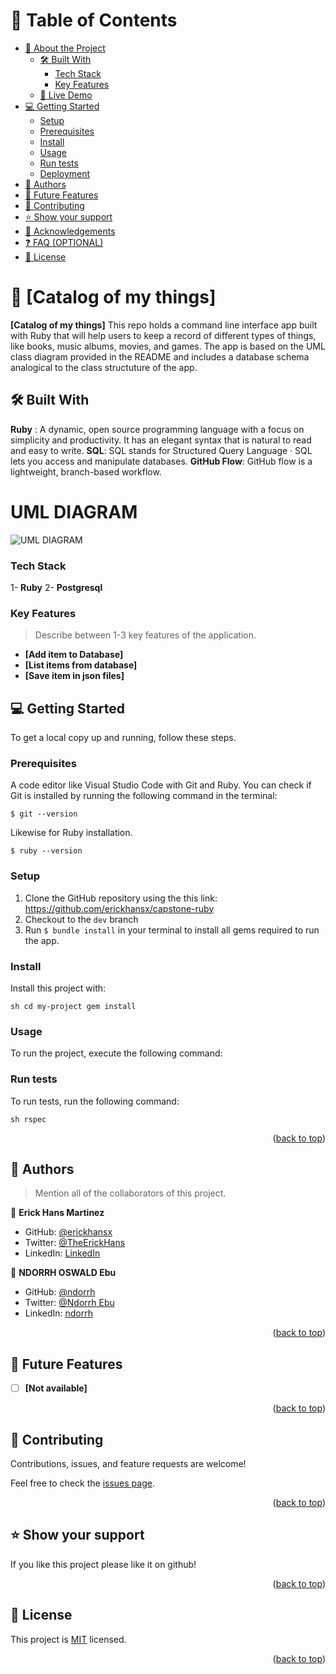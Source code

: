 <a name="readme-top"></a>



<!-- TABLE OF CONTENTS -->

# 📗 Table of Contents

- [📖 About the Project](#about-project)
  - [🛠 Built With](#built-with)
    - [Tech Stack](#tech-stack)
    - [Key Features](#key-features)
  - [🚀 Live Demo](#live-demo)
- [💻 Getting Started](#getting-started)
  - [Setup](#setup)
  - [Prerequisites](#prerequisites)
  - [Install](#install)
  - [Usage](#usage)
  - [Run tests](#run-tests)
  - [Deployment](#triangular_flag_on_post-deployment)
- [👥 Authors](#authors)
- [🔭 Future Features](#future-features)
- [🤝 Contributing](#contributing)
- [⭐️ Show your support](#support)
- [🙏 Acknowledgements](#acknowledgements)
- [❓ FAQ (OPTIONAL)](#faq)
- [📝 License](#license)

<!-- PROJECT DESCRIPTION -->

# 📖 [Catalog of my things] <a name="about-project"></a>

**[Catalog of my things]** This repo holds a command line interface app built with Ruby that will help users to keep a record of different types of things, like books, music albums, movies, and games. The app is based on the UML class diagram provided in the README and includes a database schema analogical to the class structuture of the app.

## 🛠 Built With <a name="built-with"></a>
**Ruby** : A dynamic, open source programming language with a focus on simplicity and productivity. It has an elegant syntax that is natural to read and easy to write.
**SQL**: SQL stands for Structured Query Language · SQL lets you access and manipulate databases.
**GitHub Flow**: GitHub flow is a lightweight, branch-based workflow. 

# UML DIAGRAM

![UML DIAGRAM](https://github.com/microverseinc/curriculum-ruby/blob/main/group-capstone/images/catalog_of_my_things.png?raw=true)

<!-- Features -->
### Tech Stack <a name="tech-stack"></a>
1- **Ruby**
2- **Postgresql**

### Key Features <a name="key-features"></a>

> Describe between 1-3 key features of the application.

- **[Add item to Database]**
- **[List items from database]**
- **[Save item in json files]**


## 💻 Getting Started <a name="getting-started"></a>

To get a local copy up and running, follow these steps.

### Prerequisites

A code editor like Visual Studio Code with Git and Ruby.
You can check if Git is installed by running the following command in the terminal:

``$ git --version``

Likewise for Ruby installation.

``$ ruby --version``

### Setup
1. Clone the GitHub repository using the this link: https://github.com/erickhansx/capstone-ruby
2. Checkout to the ``dev`` branch
3. Run ``$ bundle install`` in your terminal to install all gems required to run the app.

### Install

Install this project with:

``sh
  cd my-project
  gem install
  ``


### Usage

To run the project, execute the following command:

<!--
Example command:

```sh
  rails server
```
--->

### Run tests

To run tests, run the following command:

``sh
  rspec
``


<p align="right">(<a href="#readme-top">back to top</a>)</p>

<!-- AUTHORS -->

## 👥 Authors <a name="authors"></a>

> Mention all of the collaborators of this project.

👤 **Erick Hans Martinez**

- GitHub: [@erickhansx](https://github.com/erickhansx)
- Twitter: [@TheErickHans](https://twitter.com/TheErickHans)
- LinkedIn: [LinkedIn](https://linkedin.com/in/linkedinhandle)

👤 **NDORRH OSWALD Ebu**

- GitHub: [@ndorrh](https://github.com/ndorrh)
- Twitter: [@Ndorrh Ebu](https://twitter.com/NdorrhEbu)
- LinkedIn: [ndorrh](https://linkedin.com/in/ndorrhoswaldebu)

<p align="right">(<a href="#readme-top">back to top</a>)</p>

<!-- FUTURE FEATURES -->

## 🔭 Future Features <a name="future-features"></a>

- [ ] **[Not available]**

<p align="right">(<a href="#readme-top">back to top</a>)</p>

<!-- CONTRIBUTING -->

## 🤝 Contributing <a name="contributing"></a>

Contributions, issues, and feature requests are welcome!

Feel free to check the [issues page](../../issues/).

<p align="right">(<a href="#readme-top">back to top</a>)</p>


## ⭐️ Show your support <a name="support"></a>


If you like this project please like it on github!


<p align="right">(<a href="#readme-top">back to top</a>)</p>


## 📝 License <a name="license"></a>

This project is [MIT](./LICENSE) licensed.

<p align="right">(<a href="#readme-top">back to top</a>)</p>
